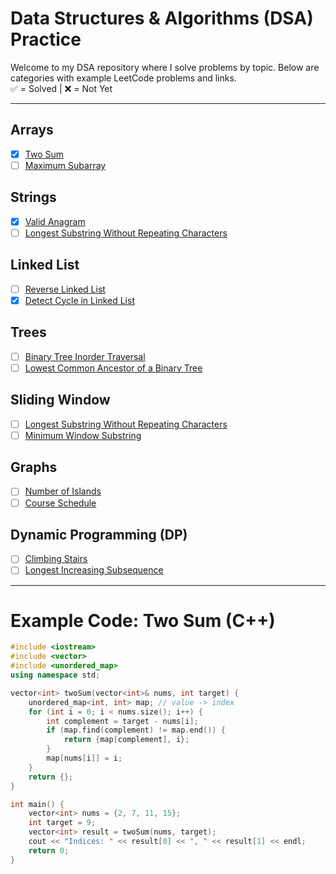 # Data Structures & Algorithms (DSA) Practice

Welcome to my DSA repository where I solve problems by topic. Below are categories with example LeetCode problems and links.  
✅ = Solved | ❌ = Not Yet

---

## Arrays
- [x] [Two Sum](https://leetcode.com/problems/two-sum/)
- [ ] [Maximum Subarray](https://leetcode.com/problems/maximum-subarray/)

## Strings
- [x] [Valid Anagram](https://leetcode.com/problems/valid-anagram/)
- [ ] [Longest Substring Without Repeating Characters](https://leetcode.com/problems/longest-substring-without-repeating-characters/)

## Linked List
- [ ] [Reverse Linked List](https://leetcode.com/problems/reverse-linked-list/)
- [x] [Detect Cycle in Linked List](https://leetcode.com/problems/linked-list-cycle/)

## Trees
- [ ] [Binary Tree Inorder Traversal](https://leetcode.com/problems/binary-tree-inorder-traversal/)
- [ ] [Lowest Common Ancestor of a Binary Tree](https://leetcode.com/problems/lowest-common-ancestor-of-a-binary-tree/)

## Sliding Window
- [ ] [Longest Substring Without Repeating Characters](https://leetcode.com/problems/longest-substring-without-repeating-characters/)
- [ ] [Minimum Window Substring](https://leetcode.com/problems/minimum-window-substring/)

## Graphs
- [ ] [Number of Islands](https://leetcode.com/problems/number-of-islands/)
- [ ] [Course Schedule](https://leetcode.com/problems/course-schedule/)

## Dynamic Programming (DP)
- [ ] [Climbing Stairs](https://leetcode.com/problems/climbing-stairs/)
- [ ] [Longest Increasing Subsequence](https://leetcode.com/problems/longest-increasing-subsequence/)

---

# Example Code: Two Sum (C++)

```cpp
#include <iostream>
#include <vector>
#include <unordered_map>
using namespace std;

vector<int> twoSum(vector<int>& nums, int target) {
    unordered_map<int, int> map; // value -> index
    for (int i = 0; i < nums.size(); i++) {
        int complement = target - nums[i];
        if (map.find(complement) != map.end()) {
            return {map[complement], i};
        }
        map[nums[i]] = i;
    }
    return {};
}

int main() {
    vector<int> nums = {2, 7, 11, 15};
    int target = 9;
    vector<int> result = twoSum(nums, target);
    cout << "Indices: " << result[0] << ", " << result[1] << endl;
    return 0;
}
